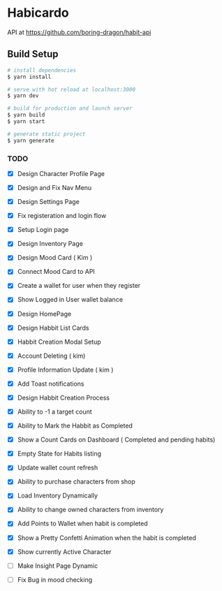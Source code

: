 # Habicardo

API at https://github.com/boring-dragon/habit-api

## Build Setup

```bash
# install dependencies
$ yarn install

# serve with hot reload at localhost:3000
$ yarn dev

# build for production and launch server
$ yarn build
$ yarn start

# generate static project
$ yarn generate
```

### TODO

- [x] Design Character Profile Page
- [x] Design and Fix Nav Menu
- [x] Design Settings Page
- [x] Fix registeration and login flow
- [x] Setup Login page
- [x] Design Inventory Page
- [x] Design Mood Card ( Kim )
- [x] Connect Mood Card to API
- [x] Create a wallet for user when they register

- [x] Show Logged in User wallet balance

- [x] Design HomePage
- [x] Design Habbit List Cards

- [x] Habbit Creation Modal Setup
- [x] Account Deleting ( kim)
- [x] Profile Information Update ( kim )

- [x] Add Toast notifications
- [x] Design Habbit Creation Process
- [x] Ability to -1 a target count
- [x] Ability to Mark the Habbit as Completed
- [x] Show a Count Cards on Dashboard ( Completed and pending habits)
- [x] Empty State for Habits listing
- [x] Update wallet count refresh
- [x] Ability to purchase characters from shop
- [x] Load Inventory Dynamically
- [x] Ability to change owned characters from inventory
- [x] Add Points to Wallet when habit is completed
- [x] Show a Pretty Confetti Animation when the habit is completed
- [x] Show currently Active Character
- [ ] Make Insight Page Dynamic
- [ ] Fix Bug in mood checking
